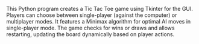 This Python program creates a Tic Tac Toe game using Tkinter for the GUI. Players can choose between single-player (against the computer) or multiplayer modes. It features a Minimax algorithm for optimal AI moves in single-player mode. The game checks for wins or draws and allows restarting, updating the board dynamically based on player actions.
